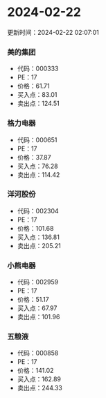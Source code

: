 # 2024-02-22 
 更新时间：2024-02-22 02:07:01 

### 美的集团
* 代码：000333
* PE：17
* 价格：61.71
* 买入点：83.01
* 卖出点：124.51

### 格力电器
* 代码：000651
* PE：17
* 价格：37.87
* 买入点：76.28
* 卖出点：114.42

### 洋河股份
* 代码：002304
* PE：17
* 价格：101.68
* 买入点：136.81
* 卖出点：205.21

### 小熊电器
* 代码：002959
* PE：17
* 价格：51.17
* 买入点：67.97
* 卖出点：101.96

### 五粮液
* 代码：000858
* PE：17
* 价格：141.02
* 买入点：162.89
* 卖出点：244.33
